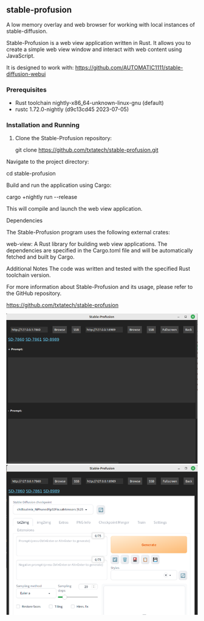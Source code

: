 ## stable-profusion

A low memory overlay and web browser for working with local instances of stable-diffusion.

Stable-Profusion is a web view application written in Rust. It allows you to create a simple web view window and interact with web content using JavaScript.

It is designed to work with: https://github.com/AUTOMATIC1111/stable-diffusion-webui

### Prerequisites

- Rust toolchain nightly-x86_64-unknown-linux-gnu (default)
- rustc 1.72.0-nightly (d9c13cd45 2023-07-05)

### Installation and Running

1. Clone the Stable-Profusion repository:


   git clone https://github.com/txtatech/stable-profusion.git

Navigate to the project directory:

cd stable-profusion

Build and run the application using Cargo:

cargo +nightly run --release

This will compile and launch the web view application.

Dependencies

The Stable-Profusion program uses the following external crates:

web-view: A Rust library for building web view applications.
The dependencies are specified in the Cargo.toml file and will be automatically fetched and built by Cargo.

Additional Notes
The code was written and tested with the specified Rust toolchain version.

For more information about Stable-Profusion and its usage, please refer to the GitHub repository.

https://github.com/txtatech/stable-profusion

![Example Image 1](https://github.com/txtatech/stable-profusion/blob/main/s-p1.png)
![Example Image 2](https://github.com/txtatech/stable-profusion/blob/main/s-p2.png)
